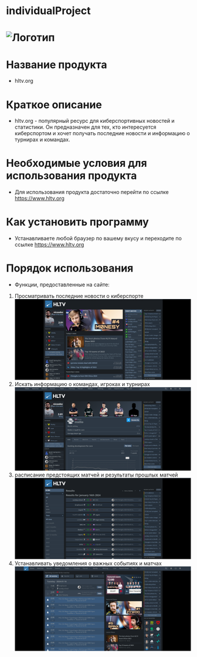# individualProject
 ![Логотип](https://steamuserimages-a.akamaihd.net/ugc/284099289595016497/77897AFF45867D06B002CF35D03E312F4B857A07/ "Логотип GitHub")
 = 
 Название продукта
 =
 - hltv.org

Краткое описание
=

- hltv.org -  популярный ресурс для киберспортивных новостей и статистики. Он предназначен для тех, кто интересуется киберспортом и хочет получать последние новости и информацию о турнирах и командах.

Необходимые условия для использования продукта 
=
- Для использования продукта достаточно перейти по ссылке https://www.hltv.org

Как установить программу 
=
- Устанавливаете любой браузер по вашему вкусу и переходите по ссылке https://www.hltv.org

Порядок использования 
=

- Функции, предоставленные на сайте:
1) Просматривать последние новости о киберспорте
![Alt text](image-5.png)
2) Искать информацию о командах, игроках и турнирах
![Alt text](image-4.png)
3)  расписание предстоящих матчей и результаты прошлых матчей
![Alt text](image-7.png)
4) Устанавливать уведомления о важных событиях и матчах
![Alt text](image-8.png)